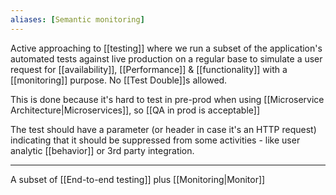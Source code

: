 ```yaml
---
aliases: [Semantic monitoring]
---
```


Active approaching to [[testing]] where we run a subset of the application's automated tests against live production on a regular base to simulate a user request for [[availability]], [[Performance]] & [[functionality]] with a [[monitoring]] purpose. No [[Test Double]]s allowed.

This is done because it's hard to test in pre-prod when using [[Microservice Architecture|Microservices]], so [[QA in prod is acceptable]]

The test should have a parameter (or header in case it's an HTTP request) indicating that it should be suppressed from some activities - like user analytic [[behavior]] or 3rd party integration.

---

A subset of [[End-to-end testing]] plus [[Monitoring|Monitor]]